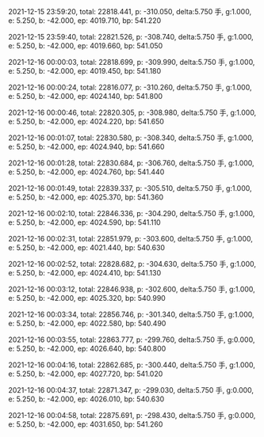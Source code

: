 2021-12-15 23:59:20, total: 22818.441, p: -310.050, delta:5.750 手, g:1.000, e: 5.250, b: -42.000, ep: 4019.710, bp: 541.220

2021-12-15 23:59:40, total: 22821.526, p: -308.740, delta:5.750 手, g:1.000, e: 5.250, b: -42.000, ep: 4019.660, bp: 541.050

2021-12-16 00:00:03, total: 22818.699, p: -309.990, delta:5.750 手, g:1.000, e: 5.250, b: -42.000, ep: 4019.450, bp: 541.180

2021-12-16 00:00:24, total: 22816.077, p: -310.260, delta:5.750 手, g:1.000, e: 5.250, b: -42.000, ep: 4024.140, bp: 541.800

2021-12-16 00:00:46, total: 22820.305, p: -308.980, delta:5.750 手, g:1.000, e: 5.250, b: -42.000, ep: 4024.220, bp: 541.650

2021-12-16 00:01:07, total: 22830.580, p: -308.340, delta:5.750 手, g:1.000, e: 5.250, b: -42.000, ep: 4024.940, bp: 541.660

2021-12-16 00:01:28, total: 22830.684, p: -306.760, delta:5.750 手, g:1.000, e: 5.250, b: -42.000, ep: 4024.760, bp: 541.440

2021-12-16 00:01:49, total: 22839.337, p: -305.510, delta:5.750 手, g:1.000, e: 5.250, b: -42.000, ep: 4025.370, bp: 541.360

2021-12-16 00:02:10, total: 22846.336, p: -304.290, delta:5.750 手, g:1.000, e: 5.250, b: -42.000, ep: 4024.590, bp: 541.110

2021-12-16 00:02:31, total: 22851.979, p: -303.600, delta:5.750 手, g:1.000, e: 5.250, b: -42.000, ep: 4021.440, bp: 540.630

2021-12-16 00:02:52, total: 22828.682, p: -304.630, delta:5.750 手, g:1.000, e: 5.250, b: -42.000, ep: 4024.410, bp: 541.130

2021-12-16 00:03:12, total: 22846.938, p: -302.600, delta:5.750 手, g:1.000, e: 5.250, b: -42.000, ep: 4025.320, bp: 540.990

2021-12-16 00:03:34, total: 22856.746, p: -301.340, delta:5.750 手, g:1.000, e: 5.250, b: -42.000, ep: 4022.580, bp: 540.490

2021-12-16 00:03:55, total: 22863.777, p: -299.760, delta:5.750 手, g:0.000, e: 5.250, b: -42.000, ep: 4026.640, bp: 540.800

2021-12-16 00:04:16, total: 22862.685, p: -300.440, delta:5.750 手, g:1.000, e: 5.250, b: -42.000, ep: 4027.720, bp: 541.020

2021-12-16 00:04:37, total: 22871.347, p: -299.030, delta:5.750 手, g:0.000, e: 5.250, b: -42.000, ep: 4026.010, bp: 540.630

2021-12-16 00:04:58, total: 22875.691, p: -298.430, delta:5.750 手, g:0.000, e: 5.250, b: -42.000, ep: 4031.650, bp: 541.260